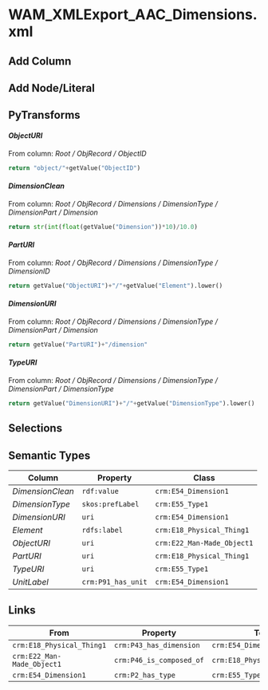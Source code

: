 # WAM_XMLExport_AAC_Dimensions.xml

## Add Column

## Add Node/Literal

## PyTransforms
#### _ObjectURI_
From column: _Root / ObjRecord / ObjectID_
``` python
return "object/"+getValue("ObjectID")
```

#### _DimensionClean_
From column: _Root / ObjRecord / Dimensions / DimensionType / DimensionPart / Dimension_
``` python
return str(int(float(getValue("Dimension"))*10)/10.0)
```

#### _PartURI_
From column: _Root / ObjRecord / Dimensions / DimensionType / DimensionID_
``` python
return getValue("ObjectURI")+"/"+getValue("Element").lower()
```

#### _DimensionURI_
From column: _Root / ObjRecord / Dimensions / DimensionType / DimensionPart / Dimension_
``` python
return getValue("PartURI")+"/dimension"
```

#### _TypeURI_
From column: _Root / ObjRecord / Dimensions / DimensionType / DimensionPart / DimensionType_
``` python
return getValue("DimensionURI")+"/"+getValue("DimensionType").lower()
```


## Selections

## Semantic Types
| Column | Property | Class |
|  ----- | -------- | ----- |
| _DimensionClean_ | `rdf:value` | `crm:E54_Dimension1`|
| _DimensionType_ | `skos:prefLabel` | `crm:E55_Type1`|
| _DimensionURI_ | `uri` | `crm:E54_Dimension1`|
| _Element_ | `rdfs:label` | `crm:E18_Physical_Thing1`|
| _ObjectURI_ | `uri` | `crm:E22_Man-Made_Object1`|
| _PartURI_ | `uri` | `crm:E18_Physical_Thing1`|
| _TypeURI_ | `uri` | `crm:E55_Type1`|
| _UnitLabel_ | `crm:P91_has_unit` | `crm:E54_Dimension1`|


## Links
| From | Property | To |
|  --- | -------- | ---|
| `crm:E18_Physical_Thing1` | `crm:P43_has_dimension` | `crm:E54_Dimension1`|
| `crm:E22_Man-Made_Object1` | `crm:P46_is_composed_of` | `crm:E18_Physical_Thing1`|
| `crm:E54_Dimension1` | `crm:P2_has_type` | `crm:E55_Type1`|
